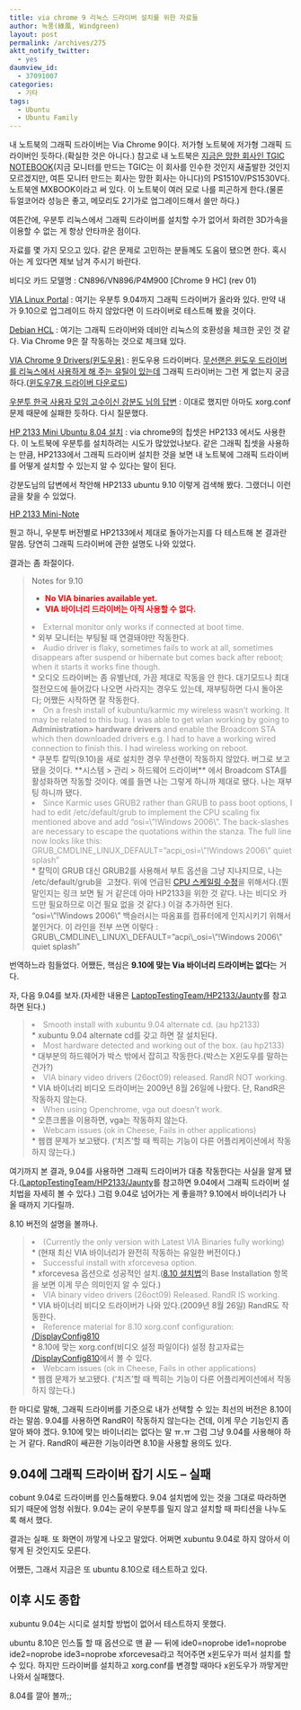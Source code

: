 ```yaml
---
title: via chrome 9 리눅스 드라이버 설치를 위한 자료들
author: 녹풍(綠風, Windgreen)
layout: post
permalink: /archives/275
aktt_notify_twitter:
  - yes
daumview_id:
  - 37091007
categories:
  - 기타
tags:
  - Ubuntu
  - Ubuntu Family
---
```

내 노트북의 그래픽 드라이버는 Via Chrome 9이다. 저가형 노트북에 저가형 그래픽 드라이버인 듯하다.(확실한 것은 아니다.) 참고로 내 노트북은 <a href="http://mytory.textcube.com/entry/TGIC-MXBOOK-%EB%85%B8%ED%8A%B8%EB%B6%81%EC%9D%80-%EC%88%98%EB%A6%AC-%EB%B6%88%EB%8A%A5-TGIC-MXBOOK-PS1530V1510V" target="_blank">지금은 망한 회사인 TGIC NOTEBOOK</a>(지금 모니터를 만드는 TGIC는 이 회사를 인수한 것인지 새출발한 것인지 모르겠지만, 여튼 모니터 만드는 회사는 망한 회사는 아니다)의 PS1510V/PS1530V다. 노트북엔 MXBOOK이라고 써 있다. 이 노트북이 여러 모로 나를 피곤하게 한다.(물론 듀얼코어라 성능은 좋고, 메모리도 2기가로 업그레이드해서 쓸만 하다.)

여튼간에, 우분투 리눅스에서 그래픽 드라이버를 설치할 수가 없어서 화려한 3D가속을 이용할 수 없는 게 항상 안타까운 점이다.

자료를 몇 가지 모으고 있다. 같은 문제로 고민하는 분들께도 도움이 됐으면 한다. 혹시 아는 게 있다면 제보 남겨 주시기 바란다.

비디오 카드 모델명 : CN896/VN896/P4M900 \[Chrome 9 HC\] (rev 01)

<a href="http://linux.via.com.tw/support/downloadFiles.action" target="_blank">VIA Linux Portal</a> : 여기는 우분투 9.04까지 그래픽 드라이버가 올라와 있다. 만약 내가 9.10으로 업그레이드 하지 않았다면 이 드라이버로 테스트해 봤을 것이다.

<a href="http://kmuto.jp/debian/hcl/VIA/Chrome9+HC+IGP" target="_blank">Debian HCL</a> : 여기는 그래픽 드라이버와 데비안 리눅스의 호환성을 체크한 곳인 것 같다. Via Chrome 9은 잘 작동하는 것으로 체크돼 있다.

<a href="http://files.aoaforums.com/D357-VIA%20Chrome%209%20Drivers.html" target="_blank">VIA Chrome 9 Drivers(윈도우용)</a> : 윈도우용 드라이버다. <a href="http://mytory.textcube.com/entry/%EC%9A%B0%EB%B6%84%ED%88%AC%EC%97%90%EC%84%9C-%EC%9C%88%EB%8F%84%EC%9A%B0%EC%9A%A9-%EB%AC%B4%EC%84%A0%EB%9E%9C-%EB%93%9C%EB%9D%BC%EC%9D%B4%EB%B2%84-%EC%84%A4%EC%B9%98%ED%95%98%EA%B8%B0" target="_blank">무선랜은 윈도우 드라이버를 리눅스에서 사용하게 해 주는 유틸이 있는데</a> 그래픽 드라이버는 그런 게 없는지 궁금하다.(<a href="http://files.aoaforums.com/I3939-p4m900(ce)-vn896(ce)-cn896(ce)_24-10-04p_bld2_win7_viawsetup_logod.zip.html" target="_blank">윈도우7용 드라이버 다운로드</a>)

<a href="http://www.ubuntu.or.kr/viewtopic.php?p=47451#p47451" target="_blank">우분투 한국 사용자 모임 고수이신 강분도 님의 답변</a> : 이대로 했지만 아마도 xorg.conf 문제 때문에 실패한 듯하다. 다시 질문했다.

<a href="http://ubuntu.or.kr/viewtopic.php?f=9&t=1369" target="_blank">HP 2133 Mini Ubuntu 8.04 설치</a> : via chrome9의 칩셋은 HP2133 에서도 사용한다. 이 노트북에 우분투를 설치하려는 시도가 많았었나보다. 같은 그래픽 칩셋을 사용하는 만큼, HP2133에서 그래픽 드라이버 설치한 것을 보면 내 노트북에 그래픽 드라이버를 어떻게 설치할 수 있는지 알 수 있다는 말이 된다.

강분도님의 답변에서 착안해 HP2133 ubuntu 9.10 이렇게 검색해 봤다. 그랬더니 이런 글을 찾을 수 있었다.

<a href="https://wiki.ubuntu.com/LaptopTestingTeam/HP2133" target="_blank">HP 2133 Mini-Note</a>

뭔고 하니, 우분투 버전별로 HP2133에서 제대로 돌아가는지를 다 테스트해 본 결과란 말씀. 당연히 그래픽 드라이버에 관한 설명도 나와 있었다.

결과는 좀 좌절이다.

> Notes for 9.10
> 
> *   **<span style="color: #ff0000;">No VIA binaries available yet.</span>**
> *   **<span style="color: #ff0000;">VIA 바이너리 드라이버는 아직 사용할 수 없다.</span>**
> <li style="color: #999999;">
>   External monitor only works if connected at boot time.
> </li>
> *   외부 모니터는 부팅될 때 연결돼야만 작동한다.
> <li style="color: #999999;">
>   Audio driver is flaky, sometimes fails to work at all, sometimes disappears after suspend or hibernate but comes back after reboot; when it starts it works fine though.
> </li>
> *   오디오 드라이버는 좀 유별난데, 가끔 제대로 작동을 안 한다. 대기모드나 최대절전모드에 들어갔다 나오면 사라지는 경우도 있는데, 재부팅하면 다시 돌아온다; 어쨌든 시작하면 잘 작동한다.
> <li style="color: #999999;">
>   On a fresh install of kubuntu/karmic my wireless wasn&#8217;t working. It may be related to this bug. I was able to get wlan working by going to <strong>Administration> hardware drivers</strong> and enable the Broadcom STA which then downloaded drivers e.g. I had to have a working wired connection to finish this. I had wireless working on reboot.
> </li>
> *   쿠분투 칼믹(9.10)을 새로 설치한 경우 무선랜이 작동하지 않았다. 버그로 보고됐을 것이다. **시스템 > 관리 > 하드웨어 드라이버** 에서 Broadcom STA를 활성화하면 작동할 것이다. 예를 들면 나는 그렇게 하니까 제대로 됐다. 나는 재부팅 하니까 됐다.
> <li style="color: #999999;">
>   Since Karmic uses GRUB2 rather than GRUB to pass boot options, I had to edit /etc/default/grub to implement the CPU scaling fix mentioned above and add &#8220;osi=\&#8221;!Windows 2006\&#8221;. The back-slashes are necessary to escape the quotations within the stanza. The full line now looks like this: GRUB_CMDLINE_LINUX_DEFAULT=&#8221;acpi_osi=\&#8221;!Windows 2006\&#8221; quiet splash&#8221;
> </li>
> *   칼믹이 GRUB 대신 GRUB2를 사용해서 부트 옵션을 그냥 지나지므로, 나는 /etc/default/grub을  고쳤다. 위에 언급된 <a href="https://wiki.ubuntu.com/LaptopTestingTeam/Old/HP2133/CPUScalingFix" target="_blank">CPU 스케일링 수정</a>을 위해서다.(뭔 말인지는 링크 보면 될 거 같은데 아마 HP2133을 위한 것 같다. 나는 비디오 카드만 필요하므로 이건 필요 없을 것 같다.) 이걸 추가하면 된다. &#8220;osi=\&#8221;!Windows 2006\&#8221; 백슬러시는 따옴표를 컴퓨터에게 인지시키기 위해서 붙인거다. 이 라인을 전부 쓰면 이렇다 : GRUB\_CMDLINE\_LINUX\_DEFAULT=&#8221;acpi\_osi=\&#8221;!Windows 2006\&#8221; quiet splash&#8221;

번역하느라 힘들었다. 어쨌든, 핵심은 **9.10에 맞는 Via 바이너리 드라이버는 없다**는 거다.

자, 다음 9.04를 보자.(자세한 내용은 <a href="https://wiki.edubuntu.org/LaptopTestingTeam/Old/HP2133/Jaunty" target="_blank">LaptopTestingTeam/HP2133/Jaunty</a>를 참고하면 된다.)

> <li style="color: #999999;">
>   Smooth install with xubuntu 9.04 alternate cd. (au hp2133)
> </li>
> *   xubuntu 9.04 alternate cd를 갖고 하면 잘 설치된다.
> <li style="color: #999999;">
>   Most hardware detected and working out of the box. (au hp2133)
> </li>
> *   대부분의 하드웨어가 박스 밖에서 잡히고 작동한다.(박스는 X윈도우를 말하는 건가?)
> <li style="color: #999999;">
>   VIA binary video drivers (26oct09) released. RandR NOT working.
> </li>
> *   VIA 바이너리 비디오 드라이버는 2009년 8월 26일에 나왔다. 단, RandR은 작동하지 않는다.
> <li style="color: #999999;">
>   When using Openchrome, vga out doesn&#8217;t work.
> </li>
> *   오픈크롬을 이용하면, vga는 작동하지 않는다.
> <li style="color: #999999;">
>   Webcam issues (ok in Cheese, Fails in other applications)
> </li>
> *   웹캠 문제가 보고됐다. (&#8216;치즈&#8217;할 때 찍히는 기능이 다른 어플리케이션에서 작동하지 않는다.)

여기까지 본 결과, 9.04를 사용하면 그래픽 드라이버가 대충 작동한다는 사실을 알게 됐다.(<a href="https://wiki.edubuntu.org/LaptopTestingTeam/Old/HP2133/Jaunty" target="_blank">LaptopTestingTeam/HP2133/Jaunty</a>를 참고하면 9.04에서 그래픽 드라이버 설치법을 자세히 볼 수 있다.) 그럼 9.04로 넘어가는 게 좋을까? 9.10에서 바이너리가 나올 때까지 기다릴까.

8.10 버전의 설명을 볼까나.

> <li style="color: #999999;">
>   (Currently the only version with Latest VIA Binaries fully working)
> </li>
> *   (현재 최신 VIA 바이너리가 완전히 작동하는 유일한 버전이다.)
> <li style="color: #999999;">
>   Successful install with xforcevesa option.
> </li>
> *   xforcevesa 옵션으로 성공적인 설치.(<a href="https://wiki.ubuntu.com/LaptopTestingTeam/Old/HP2133/Intrepid" target="_blank">8.10 설치법</a>의 Base Installation 항목을 보면 이게 무슨 의미인지 알 수 있다.)
> <li style="color: #999999;">
>   VIA binary video drivers (26oct09) Released. RandR IS working.
> </li>
> *   VIA 바이너리 비디오 드라이버가 나와 있다.(2009년 8월 26일) RandR도 작동한다.
> <li style="color: #999999;">
>   Reference material for 8.10 xorg.conf configuration: <a href="https://wiki.ubuntu.com/LaptopTestingTeam/Old/HP2133/DisplayConfig810" target="_blank">/DisplayConfig810</a>
> </li>
> *   8.10에 맞는 xorg.conf(비디오 설정 파일이다) 설정 참고자료는 <a href="https://wiki.ubuntu.com/LaptopTestingTeam/Old/HP2133/DisplayConfig810" target="_blank">/DisplayConfig810</a>에서 볼 수 있다.
> <li style="color: #999999;">
>   Webcam issues (ok in Cheese, Fails in other applications)
> </li>
> *   웹캠 문제가 보고됐다. (&#8216;치즈&#8217;할 때 찍히는 기능이 다른 어플리케이션에서 작동하지 않는다.)

한 마디로 말해, 그래픽 드라이버를 기준으로 내가 선택할 수 있는 최선의 버전은 8.10이라는 말씀. 9.04를 사용하면 RandR이 작동하지 않는다는 건데, 이게 무슨 기능인지 좀 알아 봐야 겠다. 9.10에 맞는 바이너리는 없다는 말 ㅠ.ㅠ 그럼 그냥 9.04를 사용해야 하는 거 같다. RandR이 쌔끈한 기능이라면 8.10을 사용할 용의도 있다.

## 9.04에 그래픽 드라이버 잡기 시도 &#8211; 실패

cobunt 9.04로 드라이버를 인스톨해봤다. 9.04 설치법에 있는 것을 그대로 따라하면 되기 때문에 엄청 쉬웠다. 9.04는 굳이 우분투를 밀지 않고 설치할 때 파티션을 나누도록 해서 했다.

결과는 실패. 또 화면이 까맣게 나오고 말았다. 어쩌면 xubuntu 9.04로 하지 않아서 이렇게 된 것인지도 모른다.

어쨌든, 그래서 지금은 또 ubuntu 8.10으로 테스트하고 있다.

## 이후 시도 종합

xubuntu 9.04는 시디로 설치할 방법이 없어서 테스트하지 못했다.

ubuntu 8.10은 인스톨 할 때 옵션으로 맨 끝 &#8212; 뒤에 ide0=noprobe ide1=noprobe ide2=noprobe ide3=noprobe xforcevesa라고 적어주면 x윈도우가 떠서 설치를 할 수 있다. 하지만 드라이버를 설치하고 xorg.conf를 변경할 때마다 x윈도우가 까맣게만 나와서 실패했다.

8.04를 깔아 볼까;;